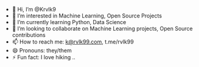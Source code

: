 - 👋 Hi, I’m @Krvlk9
- 👀 I’m interested in Machine Learning, Open Source Projects
- 🌱 I’m currently learning Python, Data Science
- 💞️ I’m looking to collaborate on Machine Learning projects, Open Source contributions
- 📫 How to reach me: k@rvlk99.com, t.me/rvlk99
- 😄 Pronouns: they/them
- ⚡ Fun fact: I love hiking ..

<!---
Krvlk9/Krvlk9 is a ✨ special ✨ repository because its `README.md` (this file) appears on your GitHub profile.
You can click the Preview link to take a look at your changes.
--->
